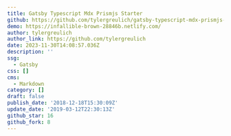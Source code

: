 ```yaml
---
title: Gatsby Typescript Mdx Prismjs Starter
github: https://github.com/tylergreulich/gatsby-typescript-mdx-prismjs-starter
demo: https://infallible-brown-28846b.netlify.com/
author: tylergreulich
author_link: https://github.com/tylergreulich
date: 2023-11-30T14:08:57.036Z
description: ''
ssg:
  - Gatsby
css: []
cms:
  - Markdown
category: []
draft: false
publish_date: '2018-12-18T15:30:09Z'
update_date: '2019-03-12T22:30:13Z'
github_star: 16
github_fork: 8
---
```

